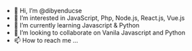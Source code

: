 - 👋 Hi, I’m @dibyenducse
- 👀 I’m interested in JavaScript, Php, Node.js, React.js, Vue.js
- 🌱 I’m currently learning Javascript & Python
- 💞️ I’m looking to collaborate on Vanila Javascript and Python
- 📫 How to reach me ...

<!---
dibyenducse/dibyenducse is a ✨ special ✨ repository because its `README.md` (this file) appears on your GitHub profile.
You can click the Preview link to take a look at your changes.
--->
